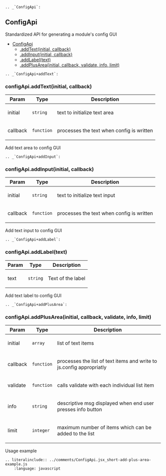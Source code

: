 <a name="ConfigApi"></a>

```eval_rst
.. _`ConfigApi`:
```

## ConfigApi
Standardized API for generating a module's config GUI


* [ConfigApi](#ConfigApi)
    * [.addText(initial, callback)](#ConfigApi+addText)
    * [.addInput(initial, callback)](#ConfigApi+addInput)
    * [.addLabel(text)](#ConfigApi+addLabel)
    * [.addPlusArea(initial, callback, validate, info, limit)](#ConfigApi+addPlusArea)

<a name="ConfigApi+addText"></a>

```eval_rst
.. _`ConfigApi+addText`:
```

### configApi.addText(initial, callback)
<table>
  <thead>
    <tr>
      <th>Param</th><th>Type</th><th>Description</th>
    </tr>
  </thead>
  <tbody>
<tr>
    <td>initial</td><td><code>string</code></td><td><p>text to initialize text area</p>
</td>
    </tr><tr>
    <td>callback</td><td><code>function</code></td><td><p>processes the text when config is written</p>
</td>
    </tr>  </tbody>
</table>

Add text area to config GUI

<a name="ConfigApi+addInput"></a>

```eval_rst
.. _`ConfigApi+addInput`:
```

### configApi.addInput(initial, callback)
<table>
  <thead>
    <tr>
      <th>Param</th><th>Type</th><th>Description</th>
    </tr>
  </thead>
  <tbody>
<tr>
    <td>initial</td><td><code>string</code></td><td><p>text to initialize text input</p>
</td>
    </tr><tr>
    <td>callback</td><td><code>function</code></td><td><p>processes the text when config is written</p>
</td>
    </tr>  </tbody>
</table>

Add text input to config GUI

<a name="ConfigApi+addLabel"></a>

```eval_rst
.. _`ConfigApi+addLabel`:
```

### configApi.addLabel(text)
<table>
  <thead>
    <tr>
      <th>Param</th><th>Type</th><th>Description</th>
    </tr>
  </thead>
  <tbody>
<tr>
    <td>text</td><td><code>string</code></td><td><p>Text of the label</p>
</td>
    </tr>  </tbody>
</table>

Add text label to config GUI

<a name="ConfigApi+addPlusArea"></a>

```eval_rst
.. _`ConfigApi+addPlusArea`:
```

### configApi.addPlusArea(initial, callback, validate, info, limit)
<table>
  <thead>
    <tr>
      <th>Param</th><th>Type</th><th>Description</th>
    </tr>
  </thead>
  <tbody>
<tr>
    <td>initial</td><td><code>array</code></td><td><p>list of text items</p>
</td>
    </tr><tr>
    <td>callback</td><td><code>function</code></td><td><p>processes the list of text items and write to js.config appropriatly</p>
</td>
    </tr><tr>
    <td>validate</td><td><code>function</code></td><td><p>calls validate with each individual list item</p>
</td>
    </tr><tr>
    <td>info</td><td><code>string</code></td><td><p>descriptive msg displayed when end user presses info button</p>
</td>
    </tr><tr>
    <td>limit</td><td><code>integer</code></td><td><p>maximum number of items which can be added to the list</p>
</td>
    </tr>  </tbody>
</table>

Usage example
```eval_rst
.. literalinclude:: ../comments/ConfigApi.jsx_short-add-plus-area-example.js
    :language: javascript

